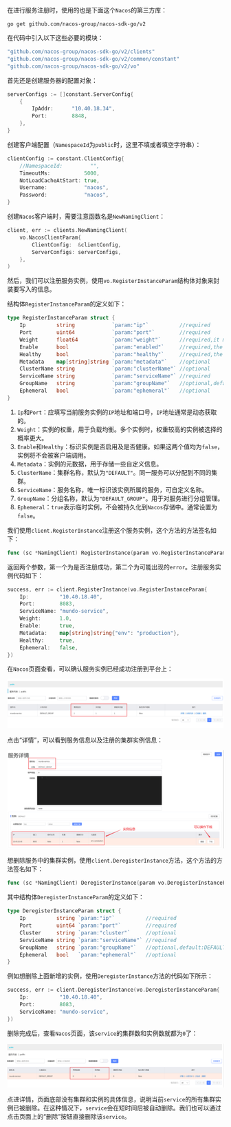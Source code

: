 在进行服务注册时，使用的也是下面这个`Nacos`的第三方库：

```
go get github.com/nacos-group/nacos-sdk-go/v2
```

在代码中引入以下这些必要的模块：

```go
"github.com/nacos-group/nacos-sdk-go/v2/clients"
"github.com/nacos-group/nacos-sdk-go/v2/common/constant"
"github.com/nacos-group/nacos-sdk-go/v2/vo"
```

首先还是创建服务器的配置对象：

```go
serverConfigs := []constant.ServerConfig{
	{
		IpAddr:      "10.40.18.34",
		Port:        8848,
	},
}
```

创建客户端配置（`NamespaceId`为`public`时，这里不填或者填空字符串）：

```go
clientConfig := constant.ClientConfig{
	//NamespaceId:         "",
	TimeoutMs:           5000,
	NotLoadCacheAtStart: true,
	Username:            "nacos",
	Password:            "nacos",
}
```

创建`Nacos`客户端时，需要注意函数名是`NewNamingClient`：

```go
client, err := clients.NewNamingClient(
	vo.NacosClientParam{
		ClientConfig:  &clientConfig,
		ServerConfigs: serverConfigs,
	},
)
```

然后，我们可以注册服务实例，使用`vo.RegisterInstanceParam`结构体对象来封装要写入的信息。

结构体`RegisterInstanceParam`的定义如下：

```go
type RegisterInstanceParam struct {
	Ip          string            `param:"ip"`          //required
	Port        uint64            `param:"port"`        //required
	Weight      float64           `param:"weight"`      //required,it must be lager than 0
	Enable      bool              `param:"enabled"`     //required,the instance can be access or not
	Healthy     bool              `param:"healthy"`     //required,the instance is health or not
	Metadata    map[string]string `param:"metadata"`    //optional
	ClusterName string            `param:"clusterName"` //optional
	ServiceName string            `param:"serviceName"` //required
	GroupName   string            `param:"groupName"`   //optional,default:DEFAULT_GROUP
	Ephemeral   bool              `param:"ephemeral"`   //optional
}
```

1. `Ip`和`Port`：应填写当前服务实例的`IP`地址和端口号，`IP`地址通常是动态获取的。
2. `Weight`：实例的权重，用于负载均衡。多个实例时，权重较高的实例被选择的概率更大。
3. `Enable`和`Healthy`：标识实例是否启用及是否健康。如果这两个值均为`false`，实例将不会被客户端调用。
4. `Metadata`：实例的元数据，用于存储一些自定义信息。
5. `ClusterName`：集群名称，默认为`"DEFAULT"`。同一服务可以分配到不同的集群。
6. `ServiceName`：服务名称，唯一标识该实例所属的服务，可自定义名称。
7. `GroupName`：分组名称，默认为`"DEFAULT_GROUP"`。用于对服务进行分组管理。
8. `Ephemeral`：`true`表示临时实例，不会被持久化到`Nacos`存储中。通常设置为`false`。

我们使用`client.RegisterInstance`注册这个服务实例，这个方法的方法签名如下：

```go
func (sc *NamingClient) RegisterInstance(param vo.RegisterInstanceParam) (bool, error)
```

返回两个参数，第一个为是否注册成功，第二个为可能出现的`error`。注册服务实例代码如下：

```go
success, err := client.RegisterInstance(vo.RegisterInstanceParam{
	Ip:          "10.40.18.40",
	Port:        8083,
	ServiceName: "mundo-service",
	Weight:      1.0,
	Enable:      true,
	Metadata:    map[string]string{"env": "production"},
	Healthy:     true,
	Ephemeral:   false,
})
```

在`Nacos`页面查看，可以确认服务实例已经成功注册到平台上：

![image-20240521181535442](image/image-20240521181535442.png)

点击“详情”，可以看到服务信息以及注册的集群实例信息：

<img src="image/image-20240521171106908.png" alt="image-20240521171106908" style="zoom:50%;" />

想删除服务中的集群实例，使用`client.DeregisterInstance`方法，这个方法的方法签名如下：

```go
func (sc *NamingClient) DeregisterInstance(param vo.DeregisterInstanceParam) (bool, error)
```

其中结构体`DeregisterInstanceParam`的定义如下：

```go
type DeregisterInstanceParam struct {
	Ip          string `param:"ip"`          //required
	Port        uint64 `param:"port"`        //required
	Cluster     string `param:"cluster"`     //optional
	ServiceName string `param:"serviceName"` //required
	GroupName   string `param:"groupName"`   //optional,default:DEFAULT_GROUP
	Ephemeral   bool   `param:"ephemeral"`   //optional
}
```

例如想删除上面新增的实例，使用`DeregisterInstance`方法的代码如下所示：

```go
success, err := client.DeregisterInstance(vo.DeregisterInstanceParam{
	Ip:          "10.40.18.40",
	Port:        8083,
	ServiceName: "mundo-service",
})
```

删除完成后，查看`Nacos`页面，该`service`的集群数和实例数就都为`0`了：

![image-20240521173109132](image/image-20240521173109132.png)

点进详情，页面底部没有集群和实例的具体信息，说明当前`service`的所有集群实例已被删除。在这种情况下，`service`会在短时间后被自动删除。我们也可以通过点击页面上的“删除”按钮直接删除该`service`。

